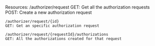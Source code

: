 Resources:
	/authorizer/request
	GET: Get all the authorization requests
	POST: Create a new authorization request
	
	/authorizer/request/{id}
	GET: Get an specific authorization request

	/authorizer/request/{requestId}/authorizations
	GET: All the authorizations created for that request
